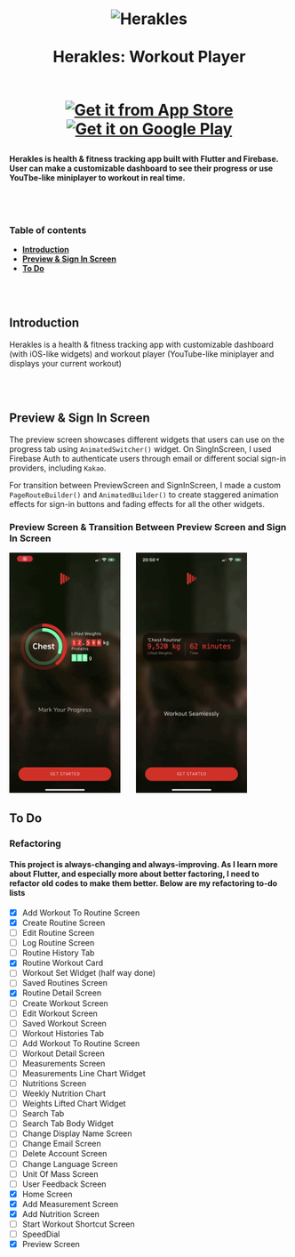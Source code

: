 <h1 align="center">
  <a name="logo"><img src="https://firebasestorage.googleapis.com/v0/b/player-h.appspot.com/o/Icons%2Fherakles_icon.svg?alt=media&token=7a7edfab-cb91-4eaf-a98a-6c1c9002ea84" alt="Herakles" width="120"></a>
  <br>
  <br>
  Herakles: Workout Player
  <br>
  <br>

  [![Get it from App Store](https://firebasestorage.googleapis.com/v0/b/player-h.appspot.com/o/README.md%2FDownload_on_the_App_Store_Badge_US-UK_RGB_blk_092917.svg?alt=media&token=8681ed8f-b1c5-417a-bb4b-338009480c2d)](https://apps.apple.com/us/app/herakles-workout-player/id1555829140) [![Get it on Google Play](https://lisk.io/sites/default/files/pictures/2020-01/download_on_the_play_store_badge.svg)](https://play.google.com/store/apps/details?id=com.healtine.playerh)
</h1>

#### Herakles is health & fitness tracking app built with Flutter and Firebase. User can make a customizable dashboard to see their progress or use YouTbe-like miniplayer to workout in real time.
<br>
<br>

### **Table of contents**
- [**Introduction**](#introduction)
- [**Preview & Sign In Screen**](#preview--sign-in-screen)
- [**To Do**](#to-do)

<br>
<br>

## Introduction
Herakles is a health & fitness tracking app with customizable dashboard (with iOS-like widgets) and workout player (YouTube-like miniplayer and displays your current workout)

<br>
<br>

## Preview & Sign In Screen
The preview screen showcases different widgets that users can use on the progress tab using `AnimatedSwitcher()` widget. On SingInScreen, I used Firebase Auth to authenticate users through email or different social sign-in providers, including `Kakao`.  

For transition between PreviewScreen and SignInScreen, I made a custom `PageRouteBuilder()` and `AnimatedBuilder()` to create staggered animation effects for sign-in buttons and fading effects for all the other widgets.

### Preview Screen & Transition Between Preview Screen and Sign In Screen
<p align="left">
    <img src="previews/preview_screen_ios.gif" alt="Assessment 1, Android" width="200"/>
    &nbsp;
    &nbsp;
    &nbsp;
    <img src="previews/sign_in_screen_ios.gif" alt="Assessment 1, iOS" width="200"/>
</p>

## To Do
### Refactoring
#### This project is always-changing and always-improving. As I learn more about Flutter, and especially more about better factoring, I need to refactor old codes to make them better. Below are my refactoring to-do lists
- [x] Add Workout To Routine Screen
- [x] Create Routine Screen
- [ ] Edit Routine Screen
- [ ] Log Routine Screen
- [ ] Routine History Tab
- [x] Routine Workout Card
- [ ] Workout Set Widget (half way done)
- [ ] Saved Routines Screen
- [x] Routine Detail Screen
- [ ] Create Workout Screen
- [ ] Edit Workout Screen
- [ ] Saved Workout Screen
- [ ] Workout Histories Tab
- [ ] Add Workout To Routine Screen
- [ ] Workout Detail Screen
- [ ] Measurements Screen
- [ ] Measurements Line Chart Widget
- [ ] Nutritions Screen
- [ ] Weekly Nutrition Chart
- [ ] Weights Lifted Chart Widget
- [ ] Search Tab
- [ ] Search Tab Body Widget
- [ ] Change Display Name Screen
- [ ] Change Email Screen
- [ ] Delete Account Screen
- [ ] Change Language Screen
- [ ] Unit Of Mass Screen
- [ ] User Feedback Screen
- [x] Home Screen
- [x] Add Measurement Screen
- [x] Add Nutrition Screen
- [ ] Start Workout Shortcut Screen
- [ ] SpeedDial
- [x] Preview Screen
